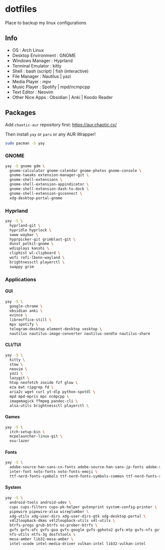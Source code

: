 # dotfiles
Place to backup my linux configurations


## Info

- OS : Arch Linux
- Desktop Environment : GNOME
- Windows Manager : Hyprland
- Terminal Emulator : kitty
- Shell : bash (script) | fish (interactive)
- File Manager : Nautilus | yazi
- Media Player : mpv
- Music Player : Spotify | mpd/ncmpcpp
- Text Editor : Neovim
- Other Nice Apps : Obsidian | Anki | Koodo Reader

## Packages

Add `chaotic-aur` repository first: https://aur.chaotic.cx/

Then install `yay` or `paru` or any AUR Wrapper!
```bash
sudo pacman -S yay
```

### GNOME
```bash
yay -S gnome gdm \
  gnome-calculator gnome-calendar gnome-photos gnome-console \
  gnome-tweaks extension-manager-git \
  gnome-shell-extensions \
  gnome-shell-extension-appindicator \
  gnome-shell-extension-dash-to-dock \
  gnome-shell-extension-gsconnect \
  xdg-desktop-portal-gnome
```

### Hyprland
```bash
yay -S \
  hyprland-git \
  hypridle hyprlock \
  swww waybar \
  hyprpicker-git grimblast-git \
  dunst polkit-gnome \
  wdisplays kanshi \
  cliphist wl-clipboard \
  wofi rofi-lbonn-wayland \
  brightnessctl playerctl \
  swappy grim
```

### Applications

#### GUI
```bash
yay -S \
  google-chrome \
  obsidian anki \
  evince \
  libreoffice-still \
  mpv spotify \
  telegram-desktop element-desktop vesktop \
  nautilus nautilus-image-converter nautilus-sendto nautilus-share
```

#### CLI/TUI
```bash
yay -S \
  kitty \
  stow \
  neovim \
  yazi \
  lazygit \
  htop neofetch zoxide fzf glow \
  eza bat ripgrep fd \
  aria2c wget curl yt-dlp python-spotdl \
  mpd mpd-mpris mpc ncmpcpp \
  imagemagick ffmpeg pandoc-cli \
  alsa-utils brightnessctl playerctl \
```

#### Games
```bash
yay -S \
  itch-setup-bin \
  mcpelauncher-linux-git \
  osu-lazer
```

#### Fonts
```bash
yay -S \
  adobe-source-han-sans-cn-fonts adobe-source-han-sans-jp-fonts adobe-source-han-sans-kr-fonts \
  inter-font noto-fonts noto-fonts-emoji \
  ttf-nerd-fonts-symbols ttf-nerd-fonts-symbols-common ttf-nerd-fonts-symbols-mono
```

#### System
```bash
yay -S \
  android-tools android-udev \
  cups cups-filters cups-pk-helper gutenprint system-config-printer \
  pipewire pipewire-alsa wireplumber \
  xdg-utils xdg-user-dirs xdg-user-dirs-gtk xdg-desktop-portal \
  v4l2loopback-dkms v4l2loopback-utils v4l-utils \
  btrfs-progs grub-btrfs os-prober-btrfs \
  gvfs gvfs-afc gvfs-goa gvfs-google gvfs-gphoto2 gvfs-mtp gvfs-nfs gvfs-smb \
  nfs-utils ntfs-3g dosfstools \
  mesa-amber lib32-mesa-amber \
  intel-ucode intel-media-driver vulkan-intel lib32-vulkan-intel
```

